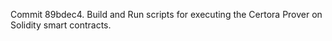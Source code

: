 Commit 89bdec4.                    Build and Run scripts for executing the Certora Prover on Solidity smart contracts.